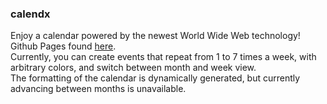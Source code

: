 ### calendx ###
Enjoy a calendar powered by the newest World Wide Web technology!<br>
Github Pages found [here](https://jasmerri.github.io/calendx/).<br>
Currently, you can create events that repeat from 1 to 7 times a week, with arbitrary colors, and switch between month and week view.<br>
The formatting of the calendar is dynamically generated, but currently advancing between months is unavailable.
